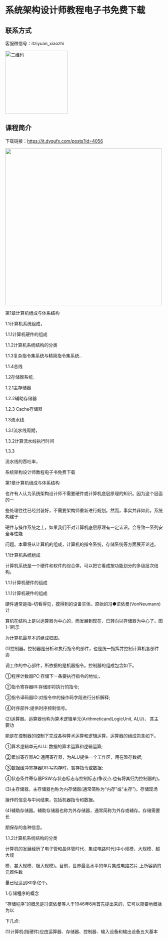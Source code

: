 # 系统架构设计师教程电子书免费下载

## 联系方式

客服微信号：itziyuan_xiaozhi

<img src="https://ziyuanyun.oss-cn-guangzhou.aliyuncs.com/common/20240614073449/666b82192834a.jpg" width="200" height="200" alt="二维码">

## 课程简介

下载链接：https://it.dyqufx.com/posts?id=4056

<img src="https://ziyuanyun.oss-cn-guangzhou.aliyuncs.com/yun/20240515185614/664494ce24c8f.jpg" width="500" alt="">

  第1章计算机组成与体系结构

 1.1计算机系统组成，

 1.1.1计算机硬件的组成

 1.1.2计算机系统结构的分类

 1.1.3复杂指令集系统与精简指令集系统..

 1.1.4总线

 1.2存储器系统.

 1.2.1主存储器

 1.2.2辅助存储器

 1.2.3 Cache存储器

 1.3流水线.

 1.3.1流水线周期，

 1.3.2计算流水线执行时间

 1.3.3

 流水线的吞吐率，

 系统架构设计师教程电子书免费下载

 第1章计算机组成与体系结构

 也许有人认为系统架构设计师不需要硬件或计算机底层原理的知识。因为这个层面的一

 些处理往往已经封装好，不需要架构师重新进行规划。然而，事实并非如此，系统构建于

 硬件与操作系统之上，如果我们不对计算机底层原理有一定认识，会导致一系列安全与性能

 问题。本章将从计算机的组成，计算机的指令系统，存储系统等方面展开论述。

 1.1计算机系统组成

 计算机系统是一个硬件和软件的综合体，可以把它看成按功能划分的多级层次结构。

 1.1.1计算机硬件的组成

 1.1.1计算机硬件的组成

 硬件通常是指&#8211;切看得见，摸得到的设备实体。原始的冯●诺依曼(VonNeumann)计

 算机在结构上是以运算器为中心的，而发展到现在，已转向以存储器为中心了。图1-1所示

 为计算机最基本的组成框图。

 (1)控制器。控制器是分析和执行指令的部件，也是统一指挥并控制计算机各部件协

 调工作的中心部件，所依据的是机器指令。控制器的组成包含如下。

 ①程序计数器PC:存储下一条要执行指令的地址;、

 ②指令寄存器IR:存储即将执行的指令;

 ③指令译码器ID:对指令中的操作码字段进行分析解释;

 ④时序部件:提供时序控制信号。

 (2)运算器。运算器也称为算术逻辑单元(ArithmeticandLogicUnit, ALU)， 其主要功

 能是在控制器的控制下完成各种算术运算和逻辑运算。运算器的组成包含如下。

 ①算术逻辑单元ALU: 数据的算术运算和逻辑运算;

 ②累加寄存器AC:通用寄存器，为ALU提供一个工作区，用在暂存数据;

 ③数据缓冲寄存器DR:写内存时，暂存指令或数据;

 ④状态条件寄存器PSW:存状态标志与控制标志(争议点:也有将其归为控制器的)。

 (3)主存储器。主存储器也称为内存储器(通常简称为“内存”或“主存”)。存储现场

 操作的信息与中间结果，包括机器指令和数据。

 (4)辅助存储器。辅助存储器也称为外存储器，通常简称为外存或辅存。存储需要长

 期保存的各种信息。

 1.1.2计算机系统结构的分类

 计算机的发展经历了电子管和晶体管时代、集成电路时代(中小规模、大规模、超大规

 模、甚大规模、极大规模)。目前，世界最高水平的单片集成电路芯片.上所容纳的元器件数

 量已经达到80多亿个。

 1.存储程序的概念

 “存储程序”的概念是冯诺依曼等人于1946年6月首先提出来的，它可以简要地概括为以

 下几点:

 (1)计算机(指硬件)应由运算器、存储器、控制器、输入设备和输出设备五大基本

  